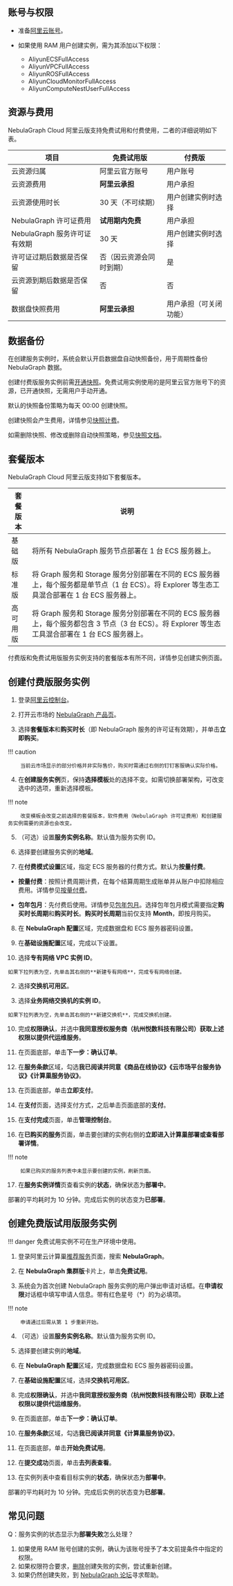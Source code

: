 ## 账号与权限

- 准备[阿里云账号](http://c.nxw.so/bC0B2 "https://help.aliyun.com/document_detail/324606.html")。
- 如果使用 RAM 用户创建实例，需为其添加以下权限：

  - AliyunECSFullAccess
  - AliyunVPCFullAccess
  - AliyunROSFullAccess
  - AliyunCloudMonitorFullAccess
  - AliyunComputeNestUserFullAccess

## 资源与费用

NebulaGraph Cloud 阿里云版支持免费试用和付费使用，二者的详细说明如下表。

| 项目 | 免费试用版 | 付费版 |
| - | - | - |
| 云资源归属 | 阿里云官方账号 | 用户账号 |
| 云资源费用 | **阿里云承担** | 用户承担 |
| 云资源使用时长 | 30 天（不可续期） | 用户创建实例时选择 |
| NebulaGraph 许可证费用 | **试用期内免费** | 用户承担 |
| NebulaGraph 服务许可证有效期 | 30 天 | 用户创建实例时选择 |
| 许可证过期后数据是否保留 | 否（因云资源会同时到期） | 是 |
| 云资源到期后数据是否保留 | 否 | 否 |
| 数据盘快照费用 | **阿里云承担** | 用户承担（可关闭功能） |

## 数据备份

在创建服务实例时，系统会默认开启数据盘自动快照备份，用于周期性备份 NebulaGraph 数据。

创建付费版服务实例前需[开通快照](https://help.aliyun.com/document_detail/108381.html)。免费试用实例使用的是阿里云官方账号下的资源，已开通快照，无需用户手动开通。

默认的快照备份策略为每天 00:00 创建快照。

创建快照会产生费用，详情参见[快照计费](https://help.aliyun.com/document_detail/56159.htm)。

如需删除快照、修改或删除自动快照策略，参见[快照文档](https://help.aliyun.com/document_detail/108376.html)。

## 套餐版本

NebulaGraph Cloud 阿里云版支持如下套餐版本。

| 套餐版本 | 说明 |
| - | - |
| 基础版 | 将所有 NebulaGraph 服务节点部署在 1 台 ECS 服务器上。 |
| 标准版 | 将 Graph 服务和 Storage 服务分别部署在不同的 ECS 服务器上，每个服务都是单节点（1 台 ECS）。将 Explorer 等生态工具混合部署在 1 台 ECS 服务器上。 |
| 高可用版 |  将 Graph 服务和 Storage 服务分别部署在不同的 ECS 服务器上，每个服务都包含 3 节点（3 台 ECS）。将 Explorer 等生态工具混合部署在 1 台 ECS 服务器上。 |

付费版和免费试用版服务实例支持的套餐版本有所不同，详情参见创建实例页面。

## 创建付费版服务实例

1. 登录[阿里云控制台](https://home.console.aliyun.com/home/dashboard/ProductAndService)。

2. 打开云市场的 [NebulaGraph 产品页](https://market.aliyun.com/products/56024006/cmgj00059955.html?#sku=yuncode5395500004)。

3. 选择**套餐版本**和**购买时长**（即 NebulaGraph 服务的许可证有效期），并单击**立即购买**。

  !!! caution

        当前云市场显示的部分价格并非实际售价，购买时需通过右侧的钉钉客服确认实际价格。

4. 在**创建服务实例**页，保持**选择模板**处的选择不变。如需切换部署架构，可改变选中的选项，重新选择模板。

  !!! note

        改变模板会改变之前选择的套餐版本，软件费用（NebulaGraph 许可证费用）和创建服务实例需要的资源也会改变。

5. （可选）设置**服务实例名称**。默认值为服务实例 ID。

6. 选择要创建服务实例的**地域**。

7. 在**付费模式设置**区域，指定 ECS 服务器的付费方式。默认为**按量付费**。

  - **按量付费**：按照计费周期计费，在每个结算周期生成账单并从账户中扣除相应费用。详情参见[按量付费](https://help.aliyun.com/document_detail/40653.html)。

  - **包年包月**：先付费后使用。详情参见[包年包月](https://help.aliyun.com/document_detail/56220.html)。选择包年包月模式需要指定**购买时长周期**和**购买时长**。**购买时长周期**当前仅支持 **Month**，即按月购买。

8. 在 **NebulaGraph 配置**区域，完成数据盘和 ECS 服务器密码设置。
  
9. 在**基础设施配置**区域，完成以下设置。

  1. 选择**专有网络 VPC 实例 ID**。

    如果下拉列表为空，先单击其右侧的**新建专有网络**，完成专有网络创建。

  2. 选择**交换机可用区**。

  3. 选择**业务网络交换机的实例 ID**。

    如果下拉列表为空，先单击其右侧的**新建交换机**，完成交换机创建。

10. 完成**权限确认**，并选中**我同意授权服务商（杭州悦数科技有限公司）获取上述权限以提供代运维服务**。

11. 在页面底部，单击**下一步：确认订单**。

12. 在**服务条款**区域，勾选**我已阅读并同意《商品在线协议》《云市场平台服务协议》《计算巢服务协议》**。

13. 在页面底部，单击**立即支付**。

14. 在**支付**页面，选择支付方式，之后单击页面底部的**支付**。

15. 在**支付完成**页面，单击**管理控制台**。

16. 在**已购买的服务**页面，单击要创建的实例右侧的**立即进入计算巢部署或查看部署详情**。

  !!! note

        如果已购买的服务列表中未显示要创建的实例，刷新页面。

17. 在**服务实例详情**页查看实例的**状态**，确保状态为**部署中**。

  部署的平均耗时为 10 分钟。完成后实例的状态变为**已部署**。

## 创建免费版试用版服务实例

!!! danger
    免费试用实例不可在生产环境中使用。

1. 登录阿里云计算巢[推荐服务](http://c.nxw.so/bC0C0 "https://computenest.console.aliyun.com/user/cn-hangzhou/recommendService")页面，搜索 **NebulaGraph**。

2. 在 **NebulaGraph 集群版**卡片上，单击**免费试用**。

3. 系统会为首次创建 NebulaGraph 服务实例的用户弹出申请对话框。在**申请权限**对话框中填写申请人信息。带有红色星号（*）的为必填项。

  !!! note
  
        申请通过后需从第 1 步重新开始。

4. （可选）设置**服务实例名称**。默认值为服务实例 ID。

5. 选择要创建实例的**地域**。

6. 在 **NebulaGraph 配置**区域，完成数据盘和 ECS 服务器密码设置。
  
7. 在**基础设施配置**区域，选择**交换机可用区**。

8. 完成**权限确认**，并选中**我同意授权服务商（杭州悦数科技有限公司）获取上述权限以提供代运维服务**。

9. 在页面底部，单击**下一步：确认订单**。

10. 在**服务条款**区域，勾选**我已阅读并同意《计算巢服务协议》**。

11. 在页面底部，单击**开始免费试用**。

12. 在**提交成功**页面，单击**去列表查看**。

13. 在实例列表中查看目标实例的**状态**，确保状态为**部署中**。

  部署的平均耗时为 10 分钟。完成后实例的状态变为**已部署**。

## 常见问题

Q：服务实例的状态显示为**部署失败**怎么处理？

1. 如果使用 RAM 账号创建的实例，确认为该账号授予了本文前提条件中指定的权限。
2. 如果权限符合要求，[删除](https://help.aliyun.com/document_detail/290837.html)创建失败的实例，尝试重新创建。
3. 如果仍然创建失败，到 [NebulaGraph 论坛](https://discuss.nebula-graph.com.cn/)寻求帮助。
